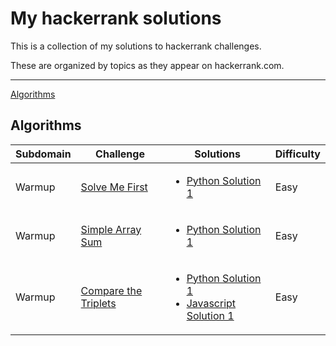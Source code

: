 # My hackerrank solutions

This is a collection of my solutions to hackerrank challenges.

These are organized by topics as they appear on hackerrank.com.

---

[Algorithms](#algorithms)

## Algorithms

| Subdomain | Challenge | Solutions | Difficulty |
| -- | -- | -- | -- |
| Warmup | [Solve Me First](https://www.hackerrank.com/challenges/solve-me-first/problem) | <ul><li>[Python Solution 1](algorithms/solve_me_first.py)</li></ul> | Easy |
| Warmup | [Simple Array Sum](https://www.hackerrank.com/challenges/simple-array-sum/problem) | <ul><li>[Python Solution 1](algorithms/simple_array_sum.py)</li></ul> | Easy |
| Warmup | [Compare the Triplets](https://www.hackerrank.com/challenges/compare-the-triplets/problem) | <ul><li>[Python Solution 1](algorithms/compare_triplets.py)</li><li>[Javascript Solution 1](algorithms/compare_triplets.js)</li></ul> | Easy |